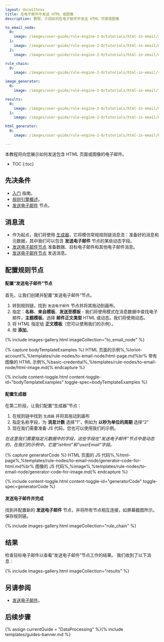 ```yaml
---
layout: docwithnav
title: 在电子邮件中发送 HTML 或图像
description: 教程，介绍如何在电子邮件中发送 HTML 页面或图像

to_email_node:
  0:
    image: /images/user-guide/rule-engine-2-0/tutorials/html-in-email/add_rule_node_to_email.png
  1:
    image: /images/user-guide/rule-engine-2-0/tutorials/html-in-email/mail_body_type.png
  2:
    image: /images/user-guide/rule-engine-2-0/tutorials/html-in-email/dynamic_body_template.png

rule_chain:
  0:
    image: /images/user-guide/rule-engine-2-0/tutorials/html-in-email/rule_chain.png

image_generator:
  0:
    image: /images/user-guide/rule-engine-2-0/tutorials/html-in-email/function_generate_image_to_email.png

results:
  0:
    image: /images/user-guide/rule-engine-2-0/tutorials/html-in-email/message_from_tb_html.png
  1:
    image: /images/user-guide/rule-engine-2-0/tutorials/html-in-email/message_from_tb_image.png

html_generator:
  0:
    image: /images/user-guide/rule-engine-2-0/tutorials/html-in-email/html_to_email_generator.png

---
```


本教程将向您展示如何发送包含 HTML 页面或图像的电子邮件。

* TOC
{:toc}

## 先决条件

* [入门](/docs/getting-started-guides/helloworld/) 指南。
* [规则引擎概述](/docs/user-guide/rule-engine-2-0/overview/)。
* [发送电子邮件](/docs/user-guide/rule-engine-2-0/external-nodes/#send-email-node) 节点。


## 消息流
- 作为起点，我们将使用 [生成器](/docs/user-guide/rule-engine-2-0/action-nodes/#generator-node)，它将模仿常规规则链消息流：准备好的消息和元数据，其中我们可以包含 **发送电子邮件** 节点的某些动态字段。
- [发送电子邮件节点](/docs/user-guide/rule-engine-2-0/transformation-nodes/#to-email-node) 准备数据、目标电子邮件和其他电子邮件消息。
- [发送电子邮件节点](/docs/user-guide/rule-engine-2-0/external-nodes/#send-email-node) 发送消息。

## 配置规则节点

#### 配置“发送电子邮件”节点

首先，让我们创建并配置“发送电子邮件”节点。

1. 转到规则链，找到 `发送电子邮件` 节点并将其拖动到画布。
2. 指定：**名称**、**来自模板**、**发送至模板** - 我们将使用模式在消息数据中查找电子邮件，**主题模板**。选择 **邮件正文类型** HTML 或动态。我们将使用动态。
3. 将 HTML 指定给 **正文模板**（您可以使用我们的示例）。
4. 按 **添加**。

{% include images-gallery.html imageCollection="to_email_node" %}

{% capture bodyTemplateExamples %}
HTML 页面的示例%,%loriot-account%,%templates/rule-nodes/to-email-node/html-page.md%br%
带有图像的 HTML 示例%,%basic-credential%,%templates/rule-nodes/to-email-node/html-image.md{% endcapture %}

{% include content-toggle.html content-toggle-id="bodyTemplateExamples" toggle-spec=bodyTemplateExamples %}

#### 配置生成器
在第二阶段，让我们配置“生成器”节点：
1. 在规则链中找到 `生成器` 并将其拖动到画布
2. 指定名称字段，为 **消息计数** 选择“1”，例如为 **以秒为单位的周期** 选择“2”
3. 现在我们需要准备 JS 代码，您也可以使用我们的示例。

*在这里我们需要指定元数据中的字段，这些字段在“发送电子邮件”节点中是动态的。在我们的示例中，它是“isHtml”和“userEmail”字段。*

{% capture generatorCode %}
HTML 页面的 JS 代码%,%html-page%,%templates/rule-nodes/to-email-node/generator-code-for-html.md%br%
图像的 JS 代码%,%image%,%templates/rule-nodes/to-email-node/generator-code-for-image.md{% endcapture %}

{% include content-toggle.html content-toggle-id="generatorCode" toggle-spec=generatorCode %}

#### 发送电子邮件并完成
找到并配置新的 **发送电子邮件** 节点，并将所有节点相互连接，如屏幕截图所示。
保存规则链。

{% include images-gallery.html imageCollection="rule_chain" %}

## 结果
检查目标电子邮件以查看“发送电子邮件”节点工作的结果。
我们收到了以下消息：

{% include images-gallery.html imageCollection="results" %}

## 另请参阅

- [发送电子邮件](/docs/user-guide/rule-engine-2-0/tutorials/send-email/)。

## 后续步骤

{% assign currentGuide = "DataProcessing" %}{% include templates/guides-banner.md %}